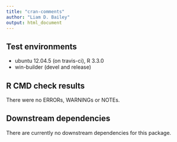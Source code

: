 ```yaml
---
title: "cran-comments"
author: "Liam D. Bailey"
output: html_document
---
```


## Test environments
* ubuntu 12.04.5 (on travis-ci), R 3.3.0
* win-builder (devel and release)

## R CMD check results
There were no ERRORs, WARNINGs or NOTEs.

## Downstream dependencies
There are currently no downstream dependencies for this package.
